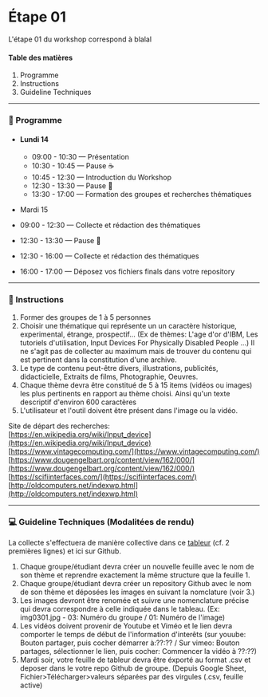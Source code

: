 # Étape 01 

L'étape 01 du workshop correspond à blalal 

#### Table des matières 
1. Programme  
2. Instructions  
3. Guideline Techniques  

-----------------
### :date: Programme

* #### Lundi 14
  * 09:00 - 10:30 — Présentation 
  * 10:30 - 10:45 — Pause :coffee:
  * 10:45 - 12:30 — Introduction du Workshop 
  * 12:30 - 13:30 — Pause :fork_and_knife:
  * 13:30 - 17:00 — Formation des groupes et recherches thématiques 

* Mardi 15
 * 09:00 - 12:30 — Collecte et rédaction des thématiques
 * 12:30 - 13:30 — Pause :fork_and_knife:
 * 12:30 - 16:00 — Collecte et rédaction des thématiques 
 * 16:00 - 17:00 — Déposez vos fichiers finals dans votre repository 

-----------------

### :memo: Instructions

1. Former des groupes de 1 à 5 personnes 
2. Choisir une thématique qui représente un un caractère historique, experimental, étrange, prospectif... (Ex de thèmes: L'age d'or d'IBM, Les tutoriels d'utilisation, Input Devices For Physically Disabled People ...) Il ne s'agit pas de collecter au maximum mais de trouver du contenu qui est pertinent dans la constitution d'une archive. 
3. Le type de contenu peut-être divers, illustrations, publicités, didacticielle, Extraits de films, Photographie, Oeuvres. 
4. Chaque thème devra être constitué de 5 à 15 items (vidéos ou images) les plus pertinents en rapport au thème choisi. Ainsi qu'un texte descriptif d'environ 600 caractères
5. L'utilisateur et l'outil doivent être présent dans l'image ou la vidéo. 

Site de départ des recherches:  
[https://en.wikipedia.org/wiki/Input_device](https://en.wikipedia.org/wiki/Input_device)  
[https://www.vintagecomputing.com/](https://www.vintagecomputing.com/)  
[https://www.dougengelbart.org/content/view/162/000/](https://www.dougengelbart.org/content/view/162/000/)  
[https://scifiinterfaces.com/](https://scifiinterfaces.com/)  
[http://oldcomputers.net/indexwp.html](http://oldcomputers.net/indexwp.html)  

-----------------

### :computer: Guideline Techniques (Modalitées de rendu) 
La collecte s'effectuera de manière collective dans ce [tableur](https://docs.google.com/spreadsheets/d/1w9vFQPzr-pXHelSkZ2MjnzVrU2LndFCdSlxtCBIexNY/edit?usp=sharing) (cf. 2 premières lignes) et ici sur Github. 

1. Chaque groupe/étudiant devra créer un nouvelle feuille avec le nom de son thème et reprendre exactement la même structure que la feuille 1.
2. Chaque groupe/étudiant devra créer un repository Github avec le nom de son thème et déposées les images en suivant la nomclature (voir 3.) 
3. Les images devront être renomée et suivre une nomenclature précise qui devra correspondre à celle indiquée dans le tableau.  (Ex: img0301.jpg  - 03: Numéro du groupe / 01:  Numéro de l'image) 
4. Les vidéos doivent provenir de Youtube et Viméo et le lien devra comporter le temps de début de l'information d'interêts (sur youube: Bouton partager, puis cocher démarrer à:??:?? / Sur vimeo: Bouton partages, sélectionner le lien, puis cocher: Commencer la vidéo à ??:??)
4. Mardi soir, votre feuille de tableur devra être éxporté au format .csv et deposer dans le votre repo Github de groupe. (Depuis Google Sheet, Fichier>Télécharger>valeurs séparées par des virgules (.csv, feuille active) 



